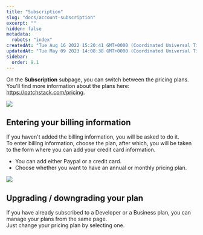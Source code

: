 ```yaml
---
title: "Subscription"
slug: "docs/account-subscription"
excerpt: ""
hidden: false
metadata: 
  robots: "index"
createdAt: "Tue Aug 16 2022 15:20:41 GMT+0000 (Coordinated Universal Time)"
updatedAt: "Tue May 09 2023 14:08:38 GMT+0000 (Coordinated Universal Time)"
sidebar:
  order: 9.1
---
```

On the **Subscription** subpage, you can switch between the pricing plans.  
You'll find more information about the plans here: <a href="https://patchstack.com/pricing" target="_blank">https://patchstack.com/pricing</a>.

![](@images/788bca3-small-Patchstack_subscription.png)

## Entering your billing information

If you haven't added the billing information, you will be asked to do it.  
To enter billing information, choose the plan, after which, you will be taken to the form where you can add your credit card information.

- You can add either Paypal or a credit card.
- Choose whether you want to have an annual or monthly pricing plan.

![](@images/afa8f40-small-Patchstack_add_credit_card.png)

## Upgrading / downgrading your plan

If you have already subscribed to a Developer or a Business plan, you can manage your plans from the same page.  
Just change your pricing plan by selecting one.

